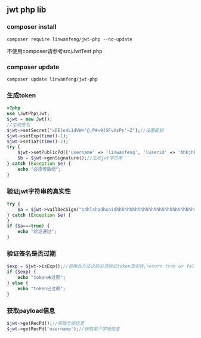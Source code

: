 ## jwt php lib

### composer install  
`composer require linwanfeng/jwt-php --no-update`

不使用composer请参考src/JwtTest.php

### composer update
`composer update linwanfeng/jwt-php`

### 生成token
```php
<?php
use \JwtPhp\Jwt;
$jwt = new Jwt();
//生成签名
$jwt->setSecret("xDE}o4L1dVW+'@;P#=9]SFvVzPs'~Z");//设置密钥
$jwt->setExp(time()-1);
$jwt->setIat(time()-2);
try {
    $jwt->setPublicPd(['username' => 'linwanfeng', 'luserid' => 'Ahkjhkgusd']);//设置公共信息
    $b = $jwt->genSignature();//生成jwt字符串
} catch (Exception $e) {
    echo "必须传数组";
}
```
### 验证jwt字符串的真实性
```php
try {
    $a = $jwt->vailDecSign("sdhlshadhsaidhhhhhhhhhhhhhhhhhhhhhhhhhhhhhsaidh.sadsadsad.saddssssssssssssssssssssss");
} catch (Exception $e) {
}
if ($a===true) {
    echo "验证通过";
}
```
### 验证签名是否过期
```php
$exp = $jwt->isExp();//调用此方法之前必须验证token真实性,return true or false
if ($exp) {
    echo "token未过期";
} else {
    echo "token已过期";
}
```

### 获取payload信息
```php
$jwt->getRecPd();//获取全部信息
$jwt->getRecPd('username');//获取某个字段信息
```
